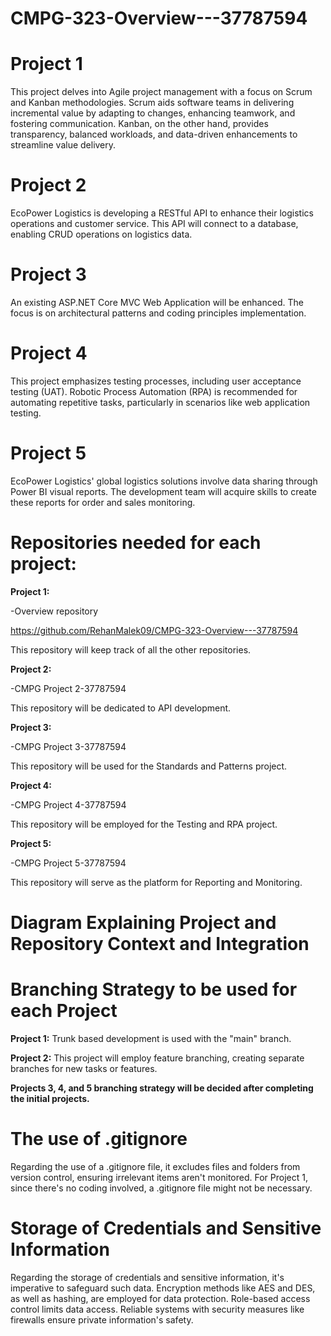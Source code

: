 # CMPG-323-Overview---37787594

# Project 1
This project delves into Agile project management with a focus on Scrum and Kanban methodologies. Scrum aids software teams in delivering incremental value by adapting to changes, enhancing teamwork, and fostering communication. Kanban, on the other hand, provides transparency, balanced workloads, and data-driven enhancements to streamline value delivery.

# Project 2
EcoPower Logistics is developing a RESTful API to enhance their logistics operations and customer service. This API will connect to a database, enabling CRUD operations on logistics data.

# Project 3
An existing ASP.NET Core MVC Web Application will be enhanced. The focus is on architectural patterns and coding principles implementation.

# Project 4
This project emphasizes testing processes, including user acceptance testing (UAT). Robotic Process Automation (RPA) is recommended for automating repetitive tasks, particularly in scenarios like web application testing.

# Project 5
EcoPower Logistics' global logistics solutions involve data sharing through Power BI visual reports. The development team will acquire skills to create these reports for order and sales monitoring.

# Repositories needed for each project:
**Project 1:** 

-Overview repository

https://github.com/RehanMalek09/CMPG-323-Overview---37787594

This repository will keep track of all the other repositories.

**Project 2:**

-CMPG Project 2-37787594

This repository will be dedicated to API development.

**Project 3:**

-CMPG Project 3-37787594

This repository will be used for the Standards and Patterns project.

**Project 4:**

-CMPG Project 4-37787594

This repository will be employed for the Testing and RPA project.

**Project 5:**

-CMPG Project 5-37787594

This repository will serve as the platform for Reporting and Monitoring.

# Diagram Explaining Project and Repository Context and Integration


# Branching Strategy to be used for each Project
**Project 1:** 
Trunk based development is used with the "main" branch.

**Project 2:**
This project will employ feature branching, creating separate branches for new tasks or features.

**Projects 3, 4, and 5 branching strategy will be decided after completing the initial projects.**


# The use of .gitignore

Regarding the use of a .gitignore file, it excludes files and folders from version control, ensuring irrelevant items aren't monitored. For Project 1, since there's no coding involved, a .gitignore file might not be necessary.

# Storage of Credentials and Sensitive Information

Regarding the storage of credentials and sensitive information, it's imperative to safeguard such data. Encryption methods like AES and DES, as well as hashing, are employed for data protection. Role-based access control limits data access. Reliable systems with security measures like firewalls ensure private information's safety.
